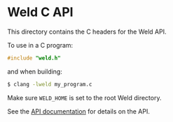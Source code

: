 # Weld C API

This directory contains the C headers for the Weld API.

To use in a C program:

```C
#include "weld.h"
```

and when building:

```bash
$ clang -lweld my_program.c
```

Make sure `WELD_HOME` is set to the root Weld directory.

See the [API documentation](https://github.com/weld-project/weld/blob/master/docs/api.md) for details on the API.
